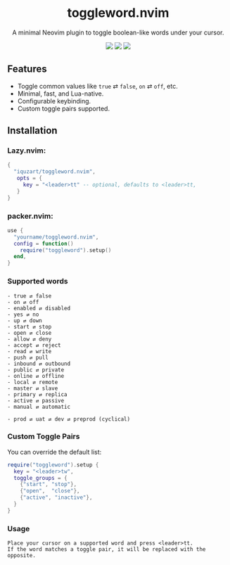 <h1 align="center">
 toggleword.nvim
</h1>

<p align="center">
A minimal Neovim plugin to toggle boolean-like words under your cursor.
</p>

<p align="center">
  <img src="https://img.shields.io/badge/built%20with-neovim%20lua-blue.svg?style=flat-square" />
  <img src="https://img.shields.io/github/license/iquzart/toggleword.nvim?style=flat-square" />
  <img src="https://github.com/iquzart/toggleword.nvim/actions/workflows/test.yml/badge.svg" />
</p>

## Features

- Toggle common values like `true` ⇄ `false`, `on` ⇄ `off`, etc.
- Minimal, fast, and Lua-native.
- Configurable keybinding.
- Custom toggle pairs supported.

## Installation

### Lazy.nvim:

```lua
{
  "iquzart/toggleword.nvim",
   opts = {
     key = "<leader>tt" -- optional, defaults to <leader>tt,
   }
}
```

### packer.nvim:

```lua
use {
  "yourname/toggleword.nvim",
  config = function()
    require("toggleword").setup()
  end,
}
```

### Supported words

```
- true ⇄ false
- on ⇄ off
- enabled ⇄ disabled
- yes ⇄ no
- up ⇄ down
- start ⇄ stop
- open ⇄ close
- allow ⇄ deny
- accept ⇄ reject
- read ⇄ write
- push ⇄ pull
- inbound ⇄ outbound
- public ⇄ private
- online ⇄ offline
- local ⇄ remote
- master ⇄ slave
- primary ⇄ replica
- active ⇄ passive
- manual ⇄ automatic

- prod ⇄ uat ⇄ dev ⇄ preprod (cyclical)
```

### Custom Toggle Pairs

You can override the default list:

```lua
require("toggleword").setup {
  key = "<leader>tw",
  toggle_groups = {
    {"start", "stop"},
    {"open",  "close"},
    {"active", "inactive"},
  }
}
```

### Usage

```
Place your cursor on a supported word and press <leader>tt.
If the word matches a toggle pair, it will be replaced with the opposite.
```
